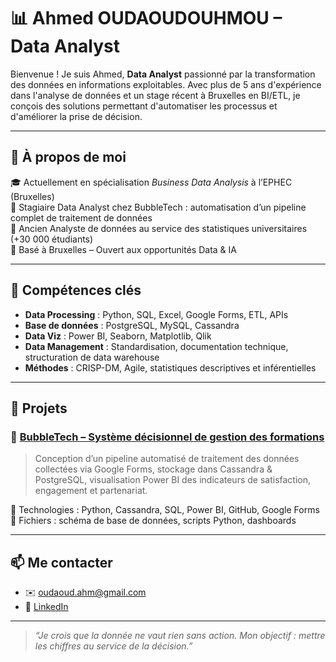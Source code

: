 # 📊 Ahmed OUDAOUDOUHMOU –  Data Analyst

Bienvenue ! Je suis Ahmed, **Data Analyst** passionné par la transformation des données en informations exploitables. Avec plus de 5 ans d'expérience dans l'analyse de données  et un stage récent à Bruxelles en BI/ETL, je conçois des solutions permettant d'automatiser les processus et d'améliorer la prise de décision.

---

## 🚀 À propos de moi

🎓 Actuellement en spécialisation *Business Data Analysis* à l’EPHEC (Bruxelles)  
💼 Stagiaire Data Analyst chez BubbleTech : automatisation d’un pipeline complet de traitement de données  
🧠 Ancien Analyste de données au service des statistiques universitaires (+30 000 étudiants)  
📍 Basé à Bruxelles – Ouvert aux opportunités Data & IA

---

## 🧩 Compétences clés

- **Data Processing** : Python, SQL, Excel, Google Forms, ETL, APIs  
- **Base de données** : PostgreSQL, MySQL, Cassandra  
- **Data Viz** : Power BI, Seaborn, Matplotlib, Qlik  
- **Data Management** : Standardisation, documentation technique, structuration de data warehouse  
- **Méthodes** : CRISP-DM, Agile, statistiques descriptives et inférentielles

---

## 📂 Projets

### 🔷 [BubbleTech – Système décisionnel de gestion des formations](./BubbleTech_Project/)
> Conception d’un pipeline automatisé de traitement des données collectées via Google Forms, stockage dans Cassandra & PostgreSQL, visualisation Power BI des indicateurs de satisfaction, engagement et partenariat.

📌 Technologies : Python, Cassandra, SQL, Power BI, GitHub, Google Forms  
📁 Fichiers : schéma de base de données, scripts Python, dashboards



---

## 📫 Me contacter

- ✉️ oudaoud.ahm@gmail.com  
- 🔗 [LinkedIn](https://www.linkedin.com/in/ahmed-oudaoudouhmou/)





---

> *“Je crois que la donnée ne vaut rien sans action. Mon objectif : mettre les chiffres au service de la décision.”*
